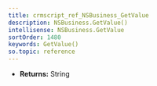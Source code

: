 ```yaml
---
title: crmscript_ref_NSBusiness_GetValue
description: NSBusiness.GetValue()
intellisense: NSBusiness.GetValue
sortOrder: 1480
keywords: GetValue()
so.topic: reference
---
```



* **Returns:** String


